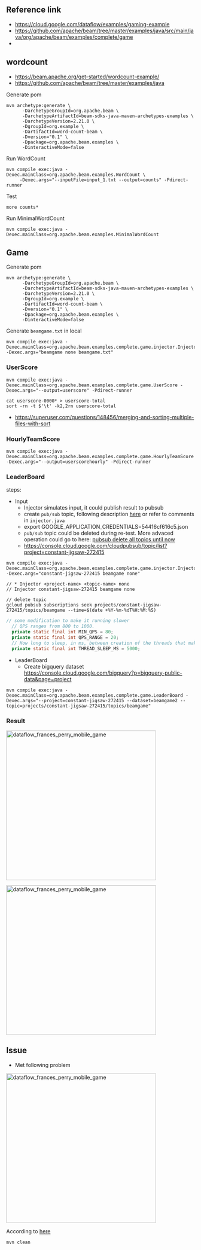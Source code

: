 
## Reference link
- https://cloud.google.com/dataflow/examples/gaming-example
- https://github.com/apache/beam/tree/master/examples/java/src/main/java/org/apache/beam/examples/complete/game
- 

## wordcount
- https://beam.apache.org/get-started/wordcount-example/
- https://github.com/apache/beam/tree/master/examples/java

Generate pom
```
mvn archetype:generate \
      -DarchetypeGroupId=org.apache.beam \
      -DarchetypeArtifactId=beam-sdks-java-maven-archetypes-examples \
      -DarchetypeVersion=2.21.0 \
      -DgroupId=org.example \
      -DartifactId=word-count-beam \
      -Dversion="0.1" \
      -Dpackage=org.apache.beam.examples \
      -DinteractiveMode=false
```

Run WordCount
```
mvn compile exec:java -Dexec.mainClass=org.apache.beam.examples.WordCount \
     -Dexec.args="--inputFile=input_1.txt --output=counts" -Pdirect-runner
```

Test
```
more counts*
```

Run MinimalWordCount
```
mvn compile exec:java -Dexec.mainClass=org.apache.beam.examples.MinimalWordCount
```


## Game

Generate pom
```
mvn archetype:generate \
      -DarchetypeGroupId=org.apache.beam \
      -DarchetypeArtifactId=beam-sdks-java-maven-archetypes-examples \
      -DarchetypeVersion=2.21.0 \
      -DgroupId=org.example \
      -DartifactId=word-count-beam \
      -Dversion="0.1" \
      -Dpackage=org.apache.beam.examples \
      -DinteractiveMode=false
```


Generate `beamgame.txt` in local
```
mvn compile exec:java -Dexec.mainClass=org.apache.beam.examples.complete.game.injector.Injector -Dexec.args="beamgame none beamgame.txt"
```


### UserScore

```
mvn compile exec:java -Dexec.mainClass=org.apache.beam.examples.complete.game.UserScore -Dexec.args="--output=userscore" -Pdirect-runner
```


```
cat userscore-0000* > userscore-total
sort -rn -t $'\t' -k2,2rn userscore-total
```
- https://superuser.com/questions/148456/merging-and-sorting-multiple-files-with-sort



### HourlyTeamScore
```
mvn compile exec:java -Dexec.mainClass=org.apache.beam.examples.complete.game.HourlyTeamScore -Dexec.args="--output=userscorehourly" -Pdirect-runner
```


### LeaderBoard
steps:
- Input 
  + Injector simulates input, it could publish result to pubsub
  + create `pub/sub` topic, following description [here](https://developers.google.com/identity/protocols/application-default-credentials) or refer to comments in `injector.java`
  + export GOOGLE_APPLICATION_CREDENTIALS=54416cf616c5.json
  + `pub/sub` topic could be deleted during re-test.  More advaced operation could go to here: [pubsub delete all topics until now](https://stackoverflow.com/questions/39398173/best-practices-for-draining-or-clearing-a-google-cloud-pubsub-topic)
  + https://console.cloud.google.com/cloudpubsub/topic/list?project=constant-jigsaw-272415

```
mvn compile exec:java -Dexec.mainClass=org.apache.beam.examples.complete.game.injector.Injector -Dexec.args="constant-jigsaw-272415 beamgame none"

// * Injector <project-name> <topic-name> none
// Injector constant-jigsaw-272415 beamgame none

// delete topic
gcloud pubsub subscriptions seek projects/constant-jigsaw-272415/topics/beamgame --time=$(date +%Y-%m-%dT%H:%M:%S) 
```

```java
// some modification to make it running slower
  // QPS ranges from 800 to 1000.
  private static final int MIN_QPS = 80;
  private static final int QPS_RANGE = 20;
  // How long to sleep, in ms, between creation of the threads that make API requests to PubSub.
  private static final int THREAD_SLEEP_MS = 5000;
```


- LeaderBoard
   + Create bigquery dataset https://console.cloud.google.com/bigquery?p=bigquery-public-data&page=project


```
mvn compile exec:java -Dexec.mainClass=org.apache.beam.examples.complete.game.LeaderBoard -Dexec.args="--project=constant-jigsaw-272415 --dataset=beamgame2 --topic=projects/constant-jigsaw-272415/topics/beamgame"
```

### Result

<img src="https://user-images.githubusercontent.com/16873751/84213835-8d32c900-aa76-11ea-827a-f17062bb1b4e.png" alt="dataflow_frances_perry_mobile_game" width="400"/><br/>


<img src="https://user-images.githubusercontent.com/16873751/84213843-902db980-aa76-11ea-8794-a80d7224ff0c.png" alt="dataflow_frances_perry_mobile_game" width="400"/><br/>


## Issue
- Met following problem

<img src="https://user-images.githubusercontent.com/16873751/84213810-79876280-aa76-11ea-981b-f34f59e03575.png" alt="dataflow_frances_perry_mobile_game" width="400"/><br/>

According to [here](https://stackoverflow.com/questions/1124788/java-unresolved-compilation-problem#:~:text=Again%20several%20possibilities%3A%20(a),Eclipse%20should%20surface%20the%20problem.)
```
mvn clean
```



